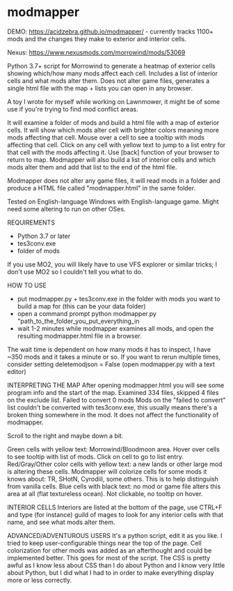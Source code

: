 # modmapper

DEMO: https://acidzebra.github.io/modmapper/ - currently tracks 1100+ mods and the changes they make to exterior and interior cells.

Nexus: https://www.nexusmods.com/morrowind/mods/53069

Python 3.7+ script for Morrowind to generate a heatmap of exterior cells showing which/how many mods affect each cell. Includes a list of interior cells and what mods alter them. Does not alter game files, generates a single html file with the map + lists you can open in any browser. 

A toy I wrote for myself while working on Lawnmower, it might be of some use if you're trying to find mod conflict areas.

It will examine a folder of mods and build a html file with a map of exterior cells. It will show which mods alter cell with brighter colors meaning more mods affecting that cell. Mouse over a cell to see a tooltip with mods affecting that cell. Click on any cell with yellow text to jump to a list entry for that cell with the mods affecting it. Use [back] function of your browser to return to map. Modmapper will also build a list of interior cells and which mods alter them and add that list to the end of the html file.

Modmapper does not alter any game files, it will read mods in a folder and produce a HTML file called "modmapper.html" in the same folder.

Tested on English-language Windows with English-language game. Might need some altering to run on other OSes.

REQUIREMENTS

- Python 3.7 or later﻿
- tes3conv.exe﻿
- folder of mods


If you use MO2, you will likely have to use VFS explorer or similar tricks; I don't use MO2 so I couldn't tell you what to do.

HOW TO USE

- put modmapper.py + tes3conv.exe in the folder with mods you want to build a map for (this can be your data folder)
- open a command prompt python modmapper.py "path_to_the_folder_you_put_everything_in
- wait 1-2 minutes while modmapper examines all mods, and open the resulting modmapper.html file in a browser.

The wait time is dependent on how many mods it has to inspect, I have ~350 mods and it takes a minute or so. If you want to rerun multiple times, consider setting deletemodjson = False (open modmapper.py with a text editor)

INTERPRETING THE MAP
After opening modmapper.html you will see some program info and the start of the map.
Examined 334 files, skipped 4 files on the exclude list. Failed to convert 0 mods
Mods on the "failed to convert" list couldn't be converted with tes3conv.exe, this usually means there's a broken thing somewhere in the mod. It does not affect the functionality of modmapper.

Scroll to the right and maybe down a bit.

Green cells with yellow text: Morrowind/Bloodmoon area. Hover over cells to see tooltip with list of mods. Click on cell to go to list entry.
Red/Gray/Other color cells with yellow text: a new lands or other large mod is altering these cells. Modmapper will colorize cells for some mods it knows about: TR, SHotN, Cyrodiil, some others. This is to help distinguish from vanilla cells.
Blue cells with black text: no mod or game file alters this area at all (flat textureless ocean). Not clickable, no tooltip on hover.

INTERIOR CELLS
Interiors are listed at the bottom of the page, use CTRL+F and type (for instance) guild of mages to look for any interior cells with that name, and see what mods alter them.

ADVANCED/ADVENTUROUS USERS
It's a python script, edit it as you like. I tried to keep user-configurable things near the top of the page. Cell colorization for other mods was added as an afterthought and could be implemented better. This goes for most of the script. The CSS is pretty awful as I know less about CSS than I do about Python and I know very little about Python, but I did what I had to in order to make everything display more or less correctly.
